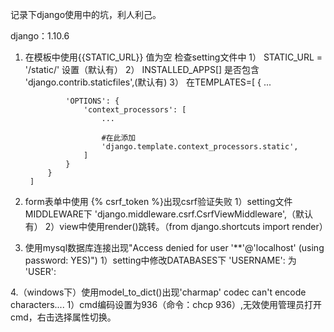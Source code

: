 记录下django使用中的坑，利人利己。

django：1.10.6

1. 在模板中使用{{STATIC_URL}} 值为空
	检查setting文件中
	1） STATIC_URL = '/static/' 设置（默认有）
	2） INSTALLED_APPS[] 是否包含 'django.contrib.staticfiles',(默认有)
	3） 在TEMPLATES=[
			{
				...

				'OPTIONS': {
					'context_processors': [
						...

						#在此添加
						'django.template.context_processors.static',
					]
				}
			}
		]

2. form表单中使用 {% csrf_token %}出现csrf验证失败
	1）setting文件MIDDLEWARE下 'django.middleware.csrf.CsrfViewMiddleware',（默认有）
	2）view中使用render()跳转。（from django.shortcuts import render）

3. 使用mysql数据库连接出现"Access denied for user '**'@'localhost' (using password: YES)")
	1）setting中修改DATABASES下 'USERNAME': 为 'USER':

4.（windows下）使用model_to_dict()出现'charmap' codec can't encode characters....
	1）cmd编码设置为936（命令：chcp 936）,无效使用管理员打开cmd，右击选择属性切换。

